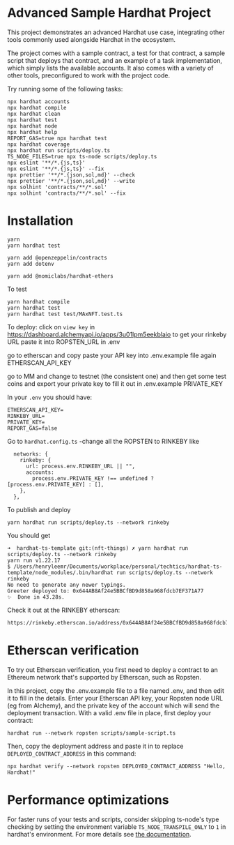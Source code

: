 # Advanced Sample Hardhat Project

This project demonstrates an advanced Hardhat use case, integrating other tools commonly used alongside Hardhat in the ecosystem.

The project comes with a sample contract, a test for that contract, a sample script that deploys that contract, and an example of a task implementation, which simply lists the available accounts. It also comes with a variety of other tools, preconfigured to work with the project code.

Try running some of the following tasks:

```shell
npx hardhat accounts
npx hardhat compile
npx hardhat clean
npx hardhat test
npx hardhat node
npx hardhat help
REPORT_GAS=true npx hardhat test
npx hardhat coverage
npx hardhat run scripts/deploy.ts
TS_NODE_FILES=true npx ts-node scripts/deploy.ts
npx eslint '**/*.{js,ts}'
npx eslint '**/*.{js,ts}' --fix
npx prettier '**/*.{json,sol,md}' --check
npx prettier '**/*.{json,sol,md}' --write
npx solhint 'contracts/**/*.sol'
npx solhint 'contracts/**/*.sol' --fix
```

# Installation
```
yarn 
yarn hardhat test

yarn add @openzeppelin/contracts
yarn add dotenv

yarn add @nomiclabs/hardhat-ethers
```

To test
```
yarn hardhat compile
yarn hardhat test
yarn hardhat test test/MAxNFT.test.ts
```

To deploy:
click on `view key` in https://dashboard.alchemyapi.io/apps/3u01lpm5eekblaio to get your rinkeby URL
paste it into ROPSTEN_URL in .env

go to etherscan and copy paste your API key into .env.example file again
ETHERSCAN_API_KEY

go to MM and change to testnet (the consistent one) and then get some test coins and export your private key to fill it out in .env.example
PRIVATE_KEY

In your `.env` you should have:
```
ETHERSCAN_API_KEY=
RINKEBY_URL=
PRIVATE_KEY=
REPORT_GAS=false
```

Go to `hardhat.config.ts`
-change all the ROPSTEN to RINKEBY like
```
  networks: {
    rinkeby: {
      url: process.env.RINKEBY_URL || "",
      accounts:
        process.env.PRIVATE_KEY !== undefined ? [process.env.PRIVATE_KEY] : [],
    },
  },
```


To publish and deploy
```
yarn hardhat run scripts/deploy.ts --network rinkeby
```

You should get
```
➜  hardhat-ts-template git:(nft-things) ✗ yarn hardhat run scripts/deploy.ts --network rinkeby
yarn run v1.22.17
$ /Users/henryleemr/Documents/workplace/personal/techtics/hardhat-ts-template/node_modules/.bin/hardhat run scripts/deploy.ts --network rinkeby
No need to generate any newer typings.
Greeter deployed to: 0x644AB8Af24e5BBCfBD9d858a968fdcb7EF371A77
✨  Done in 43.28s.
```

Check it out at the RINKEBY etherscan:
```
https://rinkeby.etherscan.io/address/0x644AB8Af24e5BBCfBD9d858a968fdcb7EF371A77
```

# Etherscan verification

To try out Etherscan verification, you first need to deploy a contract to an Ethereum network that's supported by Etherscan, such as Ropsten.

In this project, copy the .env.example file to a file named .env, and then edit it to fill in the details. Enter your Etherscan API key, your Ropsten node URL (eg from Alchemy), and the private key of the account which will send the deployment transaction. With a valid .env file in place, first deploy your contract:

```shell
hardhat run --network ropsten scripts/sample-script.ts
```

Then, copy the deployment address and paste it in to replace `DEPLOYED_CONTRACT_ADDRESS` in this command:

```shell
npx hardhat verify --network ropsten DEPLOYED_CONTRACT_ADDRESS "Hello, Hardhat!"
```

# Performance optimizations

For faster runs of your tests and scripts, consider skipping ts-node's type checking by setting the environment variable `TS_NODE_TRANSPILE_ONLY` to `1` in hardhat's environment. For more details see [the documentation](https://hardhat.org/guides/typescript.html#performance-optimizations).
